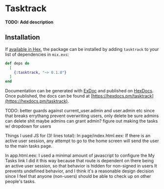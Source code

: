 # Tasktrack

**TODO: Add description**

## Installation

If [available in Hex](https://hex.pm/docs/publish), the package can be installed
by adding `tasktrack` to your list of dependencies in `mix.exs`:

```elixir
def deps do
  [
    {:tasktrack, "~> 0.1.0"}
  ]
end
```

Documentation can be generated with [ExDoc](https://github.com/elixir-lang/ex_doc)
and published on [HexDocs](https://hexdocs.pm). Once published, the docs can
be found at [https://hexdocs.pm/tasktrack](https://hexdocs.pm/tasktrack).

TODO:
better guards against current_user.admin and user.admin etc since that breaks errythang
prevent overwriting users, only delete
be sure admins can delete shit
maybe admins can grant admin?
figure out making the tasks
  w/ dropdown for users

Things I used JS for (3! lines total):
  In page/index.html.eex:
  If there is an active user session, any attempt to go to the home screen will
  send the user to the main tasks page.

  In app.html.eex:
  I used a minimal amount of javascript to configure the My Tasks link
  I did it this way because that route is dependent on there being an active
  user session, so that behavior is hidden for non-signed in users
  It prevents undefined behavior, and I think it's a reasonable design decision
  since I feel that anyone (non-users) should be able to check up on
  other people's tasks.